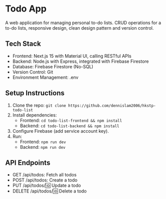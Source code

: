 # Todo App
A web application for managing personal to-do lists.
CRUD operations for a to-do lists, responsive design, clean design pattern and version control.

## Tech Stack
- Frontend: Next.js 15 with Material UI, calling RESTful APIs
- Backend: Node.js with Express, integrated with Firebase Firestore
- Database: Firebase Firestore (No-SQL)
- Version Control: Git
- Environment Management: .env

## Setup Instructions
1. Clone the repo: `git clone https://github.com/dennislam2006/hkstp-todo-list`
2. Install dependencies:
   - Frontend: `cd todo-list-frontend && npm install`
   - Backend: `cd todo-list-backend && npm install`
3. Configure Firebase (add service account key).
4. Run:
   - Frontend: `npm run dev`
   - Backend: `npm run dev`

## API Endpoints
- GET /api/todos: Fetch all todos
- POST /api/todos: Create a todo
- PUT /api/todos/:id: Update a todo
- DELETE /api/todos/:id: Delete a todo